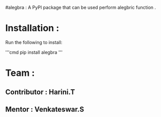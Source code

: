 #alegbra :
A PyPI package that can be used perform alegbric function .

# Installation :
Run the following to install:

'''cmd
pip install alegbra
'''

# Team :
## Contributor : Harini.T
## Mentor      : Venkateswar.S 